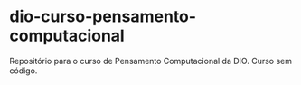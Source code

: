 # dio-curso-pensamento-computacional
 Repositório para o curso de Pensamento Computacional da DIO. Curso sem código.
